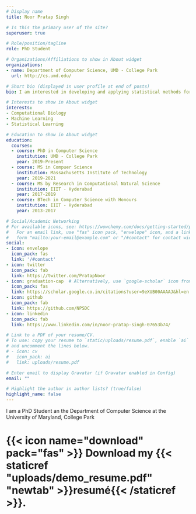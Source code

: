 ```yaml
---
# Display name
title: Noor Pratap Singh

# Is this the primary user of the site?
superuser: true

# Role/position/tagline
role: PhD Student

# Organizations/Affiliations to show in About widget
organizations:
- name: Department of Computer Science, UMD - College Park
  url: http://cs.umd.edu/

# Short bio (displayed in user profile at end of posts)
bio: I am interested in developing and applying statistical methods for analysis of high-throughput genomics data.

# Interests to show in About widget
interests:
- Computational Biology
- Machine Learning
- Statistical Learning

# Education to show in About widget
education:
  courses:
  - course: PhD in Computer Science
    institution: UMD - College Park
    year: 2019-Present
  - course: MS in Compuer Science
    institution: Massachusetts Institute of Technology
    year: 2019-2021
  - course: MS by Research in Computational Natural Science
    institution: IIIT - Hyderabad
    year: 2017-2019
  - course: BTech in Computer Science with Honours
    institution: IIIT - Hyderabad
    year: 2013-2017

# Social/Academic Networking
# For available icons, see: https://wowchemy.com/docs/getting-started/page-builder/#icons
#   For an email link, use "fas" icon pack, "envelope" icon, and a link in the
#   form "mailto:your-email@example.com" or "/#contact" for contact widget.
social:
- icon: envelope
  icon_pack: fas
  link: '/#contact'
- icon: twitter
  icon_pack: fab
  link: https://twitter.com/PratapNoor
- icon: graduation-cap  # Alternatively, use `google-scholar` icon from `ai` icon pack
  icon_pack: fas
  link: https://scholar.google.co.in/citations?user=9eXUB00AAAAJ&hl=en
- icon: github
  icon_pack: fab
  link: https://github.com/NPSDC
- icon: linkedin
  icon_pack: fab
  link: https://www.linkedin.com/in/noor-pratap-singh-07653b74/

# Link to a PDF of your resume/CV.
# To use: copy your resume to `static/uploads/resume.pdf`, enable `ai` icons in `params.toml`, 
# and uncomment the lines below.
# - icon: cv
#   icon_pack: ai
#   link: uploads/resume.pdf

# Enter email to display Gravatar (if Gravatar enabled in Config)
email: ""

# Highlight the author in author lists? (true/false)
highlight_name: false
---
```


I am a PhD Student an the Department of Computer Science at the University of Maryland, College Park 
# {{< icon name="download" pack="fas" >}} Download my {{< staticref "uploads/demo_resume.pdf" "newtab" >}}resumé{{< /staticref >}}.
